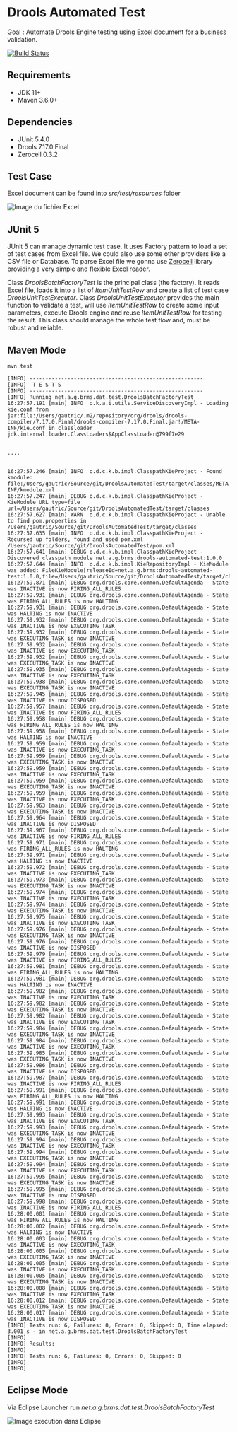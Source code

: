 # Drools Automated Test

Goal : Automate Drools Engine testing using Excel document for a business validation.

[![Build Status](https://travis-ci.org/gautric/DroolsAutomatedTest.svg?branch=master)](https://travis-ci.org/gautric/DroolsAutomatedTest)

## Requirements

* JDK 11+
* Maven 3.6.0+

## Dependencies

* JUnit 5.4.0
* Drools 7.17.0.Final
* Zerocell 0.3.2

## Test Case

Excel document can be found into _src/test/resources_ folder

![Image du fichier Excel](img/excel.png?raw=true)

## JUnit 5

JUnit 5 can manage dynamic test case. It uses Factory pattern to load a set of test cases from Excel file.
We could also use some other providers like a CSV file or Database.
To parse Excel file we gonna use [Zerocell](https://github.com/creditdatamw/zerocell) library providing a very simple and flexible Excel reader.

Class _DroolsBatchFactoryTest_ is the principal class (the factory). It reads Excel file, loads it into a list of _ItemUnitTestRow_ and create a list of test case _DroolsUnitTestExecutor_. Class _DroolsUnitTestExecutor_ provides the main function to validate a test, will use _ItemUnitTestRow_ to create some input parameters, execute Drools engine and reuse _ItemUnitTestRow_ for testing the result. This class should manage the whole test flow and, must be robust and reliable.

## Maven Mode

```
mvn test
```

```
[INFO] -------------------------------------------------------
[INFO]  T E S T S
[INFO] -------------------------------------------------------
[INFO] Running net.a.g.brms.dat.test.DroolsBatchFactoryTest
16:27:57.191 [main] INFO  o.k.a.i.utils.ServiceDiscoveryImpl - Loading kie.conf from  jar:file:/Users/gautric/.m2/repository/org/drools/drools-compiler/7.17.0.Final/drools-compiler-7.17.0.Final.jar!/META-INF/kie.conf in classloader jdk.internal.loader.ClassLoaders$AppClassLoader@799f7e29


....


16:27:57.246 [main] INFO  o.d.c.k.b.impl.ClasspathKieProject - Found kmodule: file:/Users/gautric/Source/git/DroolsAutomatedTest/target/classes/META-INF/kmodule.xml
16:27:57.247 [main] DEBUG o.d.c.k.b.impl.ClasspathKieProject - KieModule URL type=file url=/Users/gautric/Source/git/DroolsAutomatedTest/target/classes
16:27:57.627 [main] WARN  o.d.c.k.b.impl.ClasspathKieProject - Unable to find pom.properties in /Users/gautric/Source/git/DroolsAutomatedTest/target/classes
16:27:57.635 [main] INFO  o.d.c.k.b.impl.ClasspathKieProject - Recursed up folders, found and used pom.xml /Users/gautric/Source/git/DroolsAutomatedTest/pom.xml
16:27:57.641 [main] DEBUG o.d.c.k.b.impl.ClasspathKieProject - Discovered classpath module net.a.g.brms:drools-automated-test:1.0.0
16:27:57.644 [main] INFO  o.d.c.k.b.impl.KieRepositoryImpl - KieModule was added: FileKieModule[releaseId=net.a.g.brms:drools-automated-test:1.0.0,file=/Users/gautric/Source/git/DroolsAutomatedTest/target/classes]
16:27:59.871 [main] DEBUG org.drools.core.common.DefaultAgenda - State was INACTIVE is now FIRING_ALL_RULES
16:27:59.931 [main] DEBUG org.drools.core.common.DefaultAgenda - State was FIRING_ALL_RULES is now HALTING
16:27:59.931 [main] DEBUG org.drools.core.common.DefaultAgenda - State was HALTING is now INACTIVE
16:27:59.932 [main] DEBUG org.drools.core.common.DefaultAgenda - State was INACTIVE is now EXECUTING_TASK
16:27:59.932 [main] DEBUG org.drools.core.common.DefaultAgenda - State was EXECUTING_TASK is now INACTIVE
16:27:59.932 [main] DEBUG org.drools.core.common.DefaultAgenda - State was INACTIVE is now EXECUTING_TASK
16:27:59.932 [main] DEBUG org.drools.core.common.DefaultAgenda - State was EXECUTING_TASK is now INACTIVE
16:27:59.935 [main] DEBUG org.drools.core.common.DefaultAgenda - State was INACTIVE is now EXECUTING_TASK
16:27:59.938 [main] DEBUG org.drools.core.common.DefaultAgenda - State was EXECUTING_TASK is now INACTIVE
16:27:59.945 [main] DEBUG org.drools.core.common.DefaultAgenda - State was INACTIVE is now DISPOSED
16:27:59.957 [main] DEBUG org.drools.core.common.DefaultAgenda - State was INACTIVE is now FIRING_ALL_RULES
16:27:59.958 [main] DEBUG org.drools.core.common.DefaultAgenda - State was FIRING_ALL_RULES is now HALTING
16:27:59.958 [main] DEBUG org.drools.core.common.DefaultAgenda - State was HALTING is now INACTIVE
16:27:59.959 [main] DEBUG org.drools.core.common.DefaultAgenda - State was INACTIVE is now EXECUTING_TASK
16:27:59.959 [main] DEBUG org.drools.core.common.DefaultAgenda - State was EXECUTING_TASK is now INACTIVE
16:27:59.959 [main] DEBUG org.drools.core.common.DefaultAgenda - State was INACTIVE is now EXECUTING_TASK
16:27:59.959 [main] DEBUG org.drools.core.common.DefaultAgenda - State was EXECUTING_TASK is now INACTIVE
16:27:59.959 [main] DEBUG org.drools.core.common.DefaultAgenda - State was INACTIVE is now EXECUTING_TASK
16:27:59.963 [main] DEBUG org.drools.core.common.DefaultAgenda - State was EXECUTING_TASK is now INACTIVE
16:27:59.964 [main] DEBUG org.drools.core.common.DefaultAgenda - State was INACTIVE is now DISPOSED
16:27:59.967 [main] DEBUG org.drools.core.common.DefaultAgenda - State was INACTIVE is now FIRING_ALL_RULES
16:27:59.971 [main] DEBUG org.drools.core.common.DefaultAgenda - State was FIRING_ALL_RULES is now HALTING
16:27:59.971 [main] DEBUG org.drools.core.common.DefaultAgenda - State was HALTING is now INACTIVE
16:27:59.972 [main] DEBUG org.drools.core.common.DefaultAgenda - State was INACTIVE is now EXECUTING_TASK
16:27:59.973 [main] DEBUG org.drools.core.common.DefaultAgenda - State was EXECUTING_TASK is now INACTIVE
16:27:59.974 [main] DEBUG org.drools.core.common.DefaultAgenda - State was INACTIVE is now EXECUTING_TASK
16:27:59.974 [main] DEBUG org.drools.core.common.DefaultAgenda - State was EXECUTING_TASK is now INACTIVE
16:27:59.975 [main] DEBUG org.drools.core.common.DefaultAgenda - State was INACTIVE is now EXECUTING_TASK
16:27:59.976 [main] DEBUG org.drools.core.common.DefaultAgenda - State was EXECUTING_TASK is now INACTIVE
16:27:59.976 [main] DEBUG org.drools.core.common.DefaultAgenda - State was INACTIVE is now DISPOSED
16:27:59.979 [main] DEBUG org.drools.core.common.DefaultAgenda - State was INACTIVE is now FIRING_ALL_RULES
16:27:59.981 [main] DEBUG org.drools.core.common.DefaultAgenda - State was FIRING_ALL_RULES is now HALTING
16:27:59.981 [main] DEBUG org.drools.core.common.DefaultAgenda - State was HALTING is now INACTIVE
16:27:59.982 [main] DEBUG org.drools.core.common.DefaultAgenda - State was INACTIVE is now EXECUTING_TASK
16:27:59.982 [main] DEBUG org.drools.core.common.DefaultAgenda - State was EXECUTING_TASK is now INACTIVE
16:27:59.982 [main] DEBUG org.drools.core.common.DefaultAgenda - State was INACTIVE is now EXECUTING_TASK
16:27:59.984 [main] DEBUG org.drools.core.common.DefaultAgenda - State was EXECUTING_TASK is now INACTIVE
16:27:59.984 [main] DEBUG org.drools.core.common.DefaultAgenda - State was INACTIVE is now EXECUTING_TASK
16:27:59.985 [main] DEBUG org.drools.core.common.DefaultAgenda - State was EXECUTING_TASK is now INACTIVE
16:27:59.986 [main] DEBUG org.drools.core.common.DefaultAgenda - State was INACTIVE is now DISPOSED
16:27:59.987 [main] DEBUG org.drools.core.common.DefaultAgenda - State was INACTIVE is now FIRING_ALL_RULES
16:27:59.991 [main] DEBUG org.drools.core.common.DefaultAgenda - State was FIRING_ALL_RULES is now HALTING
16:27:59.991 [main] DEBUG org.drools.core.common.DefaultAgenda - State was HALTING is now INACTIVE
16:27:59.993 [main] DEBUG org.drools.core.common.DefaultAgenda - State was INACTIVE is now EXECUTING_TASK
16:27:59.993 [main] DEBUG org.drools.core.common.DefaultAgenda - State was EXECUTING_TASK is now INACTIVE
16:27:59.994 [main] DEBUG org.drools.core.common.DefaultAgenda - State was INACTIVE is now EXECUTING_TASK
16:27:59.994 [main] DEBUG org.drools.core.common.DefaultAgenda - State was EXECUTING_TASK is now INACTIVE
16:27:59.994 [main] DEBUG org.drools.core.common.DefaultAgenda - State was INACTIVE is now EXECUTING_TASK
16:27:59.995 [main] DEBUG org.drools.core.common.DefaultAgenda - State was EXECUTING_TASK is now INACTIVE
16:27:59.995 [main] DEBUG org.drools.core.common.DefaultAgenda - State was INACTIVE is now DISPOSED
16:27:59.998 [main] DEBUG org.drools.core.common.DefaultAgenda - State was INACTIVE is now FIRING_ALL_RULES
16:28:00.001 [main] DEBUG org.drools.core.common.DefaultAgenda - State was FIRING_ALL_RULES is now HALTING
16:28:00.002 [main] DEBUG org.drools.core.common.DefaultAgenda - State was HALTING is now INACTIVE
16:28:00.003 [main] DEBUG org.drools.core.common.DefaultAgenda - State was INACTIVE is now EXECUTING_TASK
16:28:00.005 [main] DEBUG org.drools.core.common.DefaultAgenda - State was EXECUTING_TASK is now INACTIVE
16:28:00.005 [main] DEBUG org.drools.core.common.DefaultAgenda - State was INACTIVE is now EXECUTING_TASK
16:28:00.005 [main] DEBUG org.drools.core.common.DefaultAgenda - State was EXECUTING_TASK is now INACTIVE
16:28:00.008 [main] DEBUG org.drools.core.common.DefaultAgenda - State was INACTIVE is now EXECUTING_TASK
16:28:00.012 [main] DEBUG org.drools.core.common.DefaultAgenda - State was EXECUTING_TASK is now INACTIVE
16:28:00.017 [main] DEBUG org.drools.core.common.DefaultAgenda - State was INACTIVE is now DISPOSED
[INFO] Tests run: 6, Failures: 0, Errors: 0, Skipped: 0, Time elapsed: 3.001 s - in net.a.g.brms.dat.test.DroolsBatchFactoryTest
[INFO]
[INFO] Results:
[INFO]
[INFO] Tests run: 6, Failures: 0, Errors: 0, Skipped: 0
[INFO]
[INFO]

```

## Eclipse Mode

Via Eclipse Launcher run _net.a.g.brms.dat.test.DroolsBatchFactoryTest_

![Image execution dans Eclipse](img/eclipse.png?raw=true)
